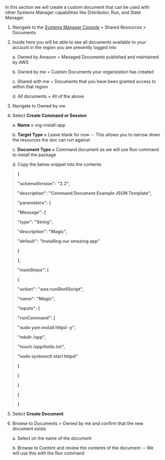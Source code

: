 In this section we will create a custom document that can be used with
other Systems Manager capabilities like Distributor, Run, and State
Manager.

1.  Navigate to the [Systems Manager
    Console](https://us-east-1.console.aws.amazon.com/systems-manager/documents) \>
    Shared Resources \> Documents

2.  Inside here you will be able to see all documents available to your
    account in the region you are presently logged into

    a.  Owned by Amazon = Managed Documents published and maintained by
        AWS

    b.  Owned by me = Custom Documents your organization has created

    c.  Shared with me = Documents that you have been granted access to
        within that region

    d.  All documents = All of the above

3.  Navigate to Owned by me

4.  Select **Create Command or Session**

    a.  **Name =** org-install-app

    b.  **Target Type =** Leave blank for now -- This allows you to
        narrow down the resources the doc can run against

    c.  **Document Type =** Command document as we will use Run command
        to install the package

    d.  Copy the below snippet into the contents

> **{**
>
> **\"schemaVersion\": \"2.2\",**
>
> **\"description\": \"Command Document Example JSON Template\",**
>
> **\"parameters\": {**
>
> **\"Message\": {**
>
> **\"type\": \"String\",**
>
> **\"description\": \"Magic\",**
>
> **\"default\": \"Installing our amazing app\"**
>
> **}**
>
> **},**
>
> **\"mainSteps\": \[**
>
> **{**
>
> **\"action\": \"aws:runShellScript\",**
>
> **\"name\": \"Magic\",**
>
> **\"inputs\": {**
>
> **\"runCommand\": \[**
>
> **\"sudo yum install httpd -y\",**
>
> **\"mkdir /app\",**
>
> **\"touch /app/hello.txt\",**
>
> **\"sudo systemctl start httpd\"**
>
> **\]**
>
> **}**
>
> **}**
>
> **\]**
>
> **}**

5.  Select **Create Document**

6.  Browse to Documents \> Owned by me and confirm that the new document
    exists

    a.  Select on the name of the document

    b.  Browse to Content and review the contents of the document -- We
        will use this with the Run command
